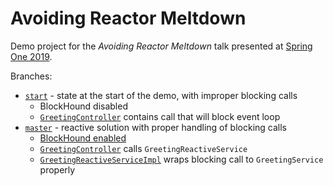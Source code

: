 Avoiding Reactor Meltdown
=========================

Demo project for the *Avoiding Reactor Meltdown* talk
presented at [Spring One 2019](https://springoneplatform.io/2019/sessions/avoiding-reactor-meltdown).

Branches:
* [`start`](https://github.com/philsttr/avoiding-reactor-meltdown/tree/start) - state at the start of the demo, with improper blocking calls
  * BlockHound disabled
  * [`GreetingController`](https://github.com/philsttr/avoiding-reactor-meltdown/blob/start/src/main/java/meltdown/demo/greeting/GreetingController.java) contains call that will block event loop
* [`master`](https://github.com/philsttr/avoiding-reactor-meltdown/tree/master) - reactive solution with proper handling of blocking calls 
  * [BlockHound enabled](https://github.com/philsttr/avoiding-reactor-meltdown/blob/master/src/main/java/meltdown/demo/MeltdownDemoApplication.java)
  * [`GreetingController`](https://github.com/philsttr/avoiding-reactor-meltdown/blob/master/src/main/java/meltdown/demo/greeting/GreetingController.java) calls `GreetingReactiveService`
  * [`GreetingReactiveServiceImpl`](https://github.com/philsttr/avoiding-reactor-meltdown/blob/master/src/main/java/meltdown/demo/greeting/GreetingReactiveServiceImpl.java) wraps blocking call to `GreetingService` properly

